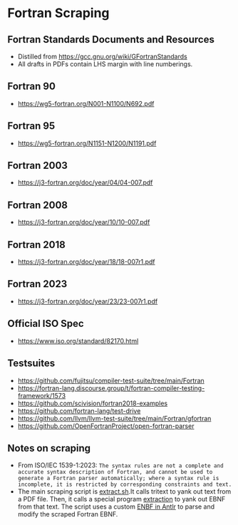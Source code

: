 # Fortran Scraping

## Fortran Standards Documents and Resources
* Distilled from https://gcc.gnu.org/wiki/GFortranStandards
* All drafts in PDFs contain LHS margin with line numberings.

## Fortran 90
* https://wg5-fortran.org/N001-N1100/N692.pdf

## Fortran 95
* https://wg5-fortran.org/N1151-N1200/N1191.pdf

## Fortran 2003
* https://j3-fortran.org/doc/year/04/04-007.pdf

## Fortran 2008
* https://j3-fortran.org/doc/year/10/10-007.pdf

## Fortran 2018
* https://j3-fortran.org/doc/year/18/18-007r1.pdf

## Fortran 2023
* https://j3-fortran.org/doc/year/23/23-007r1.pdf

## Official ISO Spec
* https://www.iso.org/standard/82170.html

## Testsuites

* https://github.com/fujitsu/compiler-test-suite/tree/main/Fortran
* https://fortran-lang.discourse.group/t/fortran-compiler-testing-framework/1573
* https://github.com/scivision/fortran2018-examples
* https://github.com/fortran-lang/test-drive
* https://github.com/llvm/llvm-test-suite/tree/main/Fortran/gfortran
* https://github.com/OpenFortranProject/open-fortran-parser

## Notes on scraping
* From ISO/IEC 1539-1:2023: `The syntax rules are not a complete and accurate syntax description of Fortran, and cannot be used to
generate a Fortran parser automatically; where a syntax rule is incomplete, it is restricted by corresponding
constraints and text.`
* The main scraping script is [extract.sh](https://github.com/kaby76/fortran/blob/main/extract.sh).It calls tritext to yank out text from a PDF file. Then, it calls a special program [extraction](https://github.com/kaby76/fortran/tree/main/extraction) to yank out EBNF from that text. The script uses a custom [ENBF in Antlr](https://github.com/kaby76/fortran/tree/main/ebnf) to parse and modify the scraped Fortran EBNF.
